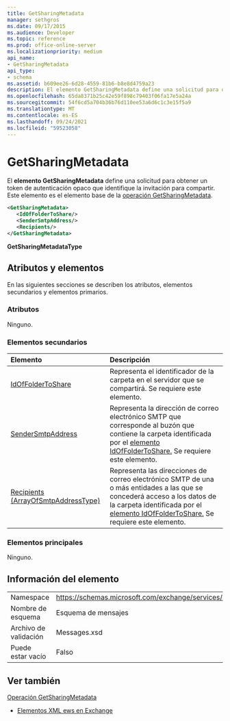 ```yaml
---
title: GetSharingMetadata
manager: sethgros
ms.date: 09/17/2015
ms.audience: Developer
ms.topic: reference
ms.prod: office-online-server
ms.localizationpriority: medium
api_name:
- GetSharingMetadata
api_type:
- schema
ms.assetid: b609ee26-6d28-4559-81b6-b8e8d4759a23
description: El elemento GetSharingMetadata define una solicitud para obtener un token de autenticación opaco que identifique la invitación para compartir. Este elemento es el elemento base de la operación GetSharingMetadata.
ms.openlocfilehash: 65da8371b25c42e59f898c79403f06fa17e5a24a
ms.sourcegitcommit: 54f6cd5a704b36b76d110ee53a6d6c1c3e15f5a9
ms.translationtype: MT
ms.contentlocale: es-ES
ms.lasthandoff: 09/24/2021
ms.locfileid: "59523058"
---
```

# <a name="getsharingmetadata"></a>GetSharingMetadata

El **elemento GetSharingMetadata** define una solicitud para obtener un token de autenticación opaco que identifique la invitación para compartir. Este elemento es el elemento base de la [operación GetSharingMetadata](getsharingmetadata-operation.md).
  
```XML
<GetSharingMetadata>
   <IdOfFolderToShare/>
   <SenderSmtpAddress/>
   <Recipients/>
</GetSharingMetadata>
```

 **GetSharingMetadataType**
## <a name="attributes-and-elements"></a>Atributos y elementos

En las siguientes secciones se describen los atributos, elementos secundarios y elementos primarios.
  
### <a name="attributes"></a>Atributos

Ninguno.
  
### <a name="child-elements"></a>Elementos secundarios

|**Elemento**|**Descripción**|
|:-----|:-----|
|[IdOfFolderToShare](idoffoldertoshare.md) <br/> |Representa el identificador de la carpeta en el servidor que se compartirá. Se requiere este elemento.  <br/> |
|[SenderSmtpAddress](sendersmtpaddress.md) <br/> |Representa la dirección de correo electrónico SMTP que corresponde al buzón que contiene la carpeta identificada por el [elemento IdOfFolderToShare.](idoffoldertoshare.md) Se requiere este elemento.  <br/> |
|[Recipients (ArrayOfSmtpAddressType)](recipients-arrayofsmtpaddresstype.md) <br/> |Representa las direcciones de correo electrónico SMTP de una o más entidades a las que se concederá acceso a los datos de la carpeta identificada por el [elemento IdOfFolderToShare.](idoffoldertoshare.md) Se requiere este elemento.  <br/> |
   
### <a name="parent-elements"></a>Elementos principales

Ninguno.
  
## <a name="element-information"></a>Información del elemento

|||
|:-----|:-----|
|Namespace  <br/> |https://schemas.microsoft.com/exchange/services/2006/messages  <br/> |
|Nombre de esquema  <br/> |Esquema de mensajes  <br/> |
|Archivo de validación  <br/> |Messages.xsd  <br/> |
|Puede estar vacío  <br/> |Falso  <br/> |
   
## <a name="see-also"></a>Ver también



[Operación GetSharingMetadata](getsharingmetadata-operation.md)


- [Elementos XML ews en Exchange](ews-xml-elements-in-exchange.md)


